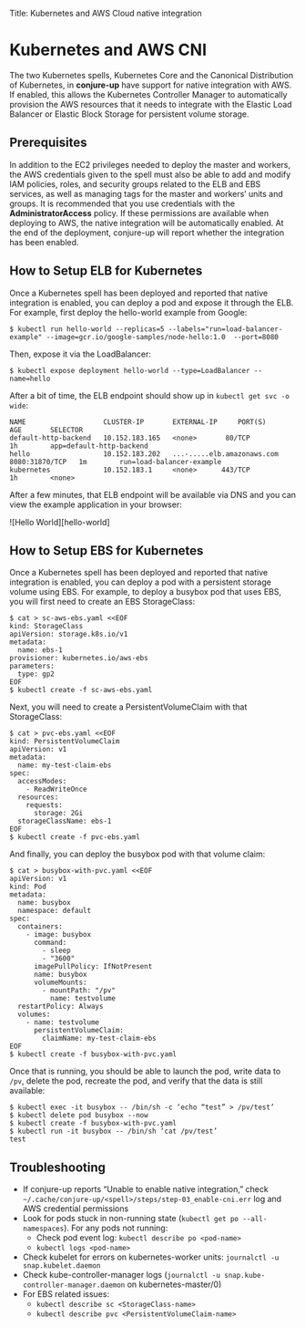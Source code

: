 Title: Kubernetes and AWS Cloud native integration

# Kubernetes and AWS CNI

The two Kubernetes spells, Kubernetes Core and the Canonical Distribution of
Kubernetes, in **conjure-up** have support for native integration with AWS. If
enabled, this allows the Kubernetes Controller Manager to automatically
provision the AWS resources that it needs to integrate with the Elastic Load
Balancer or Elastic Block Storage for persistent volume storage.

## Prerequisites

In addition to the EC2 privileges needed to deploy the master and workers, the
AWS credentials given to the spell must also be able to add and modify IAM
policies, roles, and security groups related to the ELB and EBS services, as
well as managing tags for the master and workers’ units and groups. It is
recommended that you use credentials with the **AdministratorAccess** policy. If
these permissions are available when deploying to AWS, the native integration
will be automatically enabled. At the end of the deployment, conjure-up will
report whether the integration has been enabled.

## How to Setup ELB for Kubernetes

Once a Kubernetes spell has been deployed and reported that native integration
is enabled, you can deploy a pod and expose it through the ELB. For example,
first deploy the hello-world example from Google:

```
$ kubectl run hello-world --replicas=5 --labels="run=load-balancer-example" --image=gcr.io/google-samples/node-hello:1.0  --port=8080
```

Then, expose it via the LoadBalancer:

```
$ kubectl expose deployment hello-world --type=LoadBalancer --name=hello
```

After a bit of time, the ELB endpoint should show up in `kubectl get svc -o wide`:

```
NAME                   CLUSTER-IP       EXTERNAL-IP     PORT(S)          AGE       SELECTOR
default-http-backend   10.152.183.165   <none>       80/TCP           1h        app=default-http-backend
hello                  10.152.183.202   ...-.....elb.amazonaws.com  8080:31870/TCP   1m        run=load-balancer-example
kubernetes             10.152.183.1     <none>      443/TCP          1h        <none>
```

After a few minutes, that ELB endpoint will be available via DNS and you can
view the example application in your browser:

![Hello World][hello-world]

## How to Setup EBS for Kubernetes

Once a Kubernetes spell has been deployed and reported that native integration
is enabled, you can deploy a pod with a persistent storage volume using EBS. For
example, to deploy a busybox pod that uses EBS, you will first need to create an
EBS StorageClass:

```
$ cat > sc-aws-ebs.yaml <<EOF
kind: StorageClass
apiVersion: storage.k8s.io/v1
metadata:
  name: ebs-1
provisioner: kubernetes.io/aws-ebs
parameters:
  type: gp2
EOF
$ kubectl create -f sc-aws-ebs.yaml
```

Next, you will need to create a PersistentVolumeClaim with that StorageClass:

```
$ cat > pvc-ebs.yaml <<EOF
kind: PersistentVolumeClaim
apiVersion: v1
metadata:
  name: my-test-claim-ebs
spec:
  accessModes:
    - ReadWriteOnce
  resources:
    requests:
      storage: 2Gi
  storageClassName: ebs-1
EOF
$ kubectl create -f pvc-ebs.yaml
```

And finally, you can deploy the busybox pod with that volume claim:

```
$ cat > busybox-with-pvc.yaml <<EOF
apiVersion: v1
kind: Pod
metadata:
  name: busybox
  namespace: default
spec:
  containers:
    - image: busybox
      command:
        - sleep
        - "3600"
      imagePullPolicy: IfNotPresent
      name: busybox
      volumeMounts:
        - mountPath: "/pv"
          name: testvolume
  restartPolicy: Always
  volumes:
    - name: testvolume
      persistentVolumeClaim:
        claimName: my-test-claim-ebs
EOF
$ kubectl create -f busybox-with-pvc.yaml
```

Once that is running, you should be able to launch the pod, write data to `/pv`,
delete the pod, recreate the pod, and verify that the data is still available:

```
$ kubectl exec -it busybox -- /bin/sh -c ‘echo “test” > /pv/test’
$ kubectl delete pod busybox --now
$ kubectl create -f busybox-with-pvc.yaml
$ kubectl run -it busybox -- /bin/sh ‘cat /pv/test’
test
```

## Troubleshooting

- If conjure-up reports “Unable to enable native integration,” check `~/.cache/conjure-up/<spell>/steps/step-03_enable-cni.err` log and AWS credential permissions
- Look for pods stuck in non-running state (`kubectl get po --all-namespaces`). For any pods not running:
  - Check pod event log: `kubectl describe po <pod-name>`
  - `kubectl logs <pod-name>`
- Check kubelet for errors on kubernetes-worker units: `journalctl -u snap.kubelet.daemon`
- Check kube-controller-manager logs (`journalctl -u snap.kube-controller-manager.daemon` on kubernetes-master/0)
- For EBS related issues:
  - `kubectl describe sc <StorageClass-name>`
  - `kubectl describe pvc <PersistentVolumeClaim-name>`


<!-- IMAGES -->
[spellselection]: ../../media/cni/hello-world-ex.png
